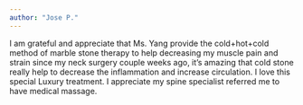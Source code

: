 ```yaml
---
author: "Jose P."
---
```


I am grateful and appreciate that Ms. Yang provide the cold+hot+cold method of marble stone therapy to help decreasing my muscle pain and strain since my neck surgery couple weeks ago, it’s amazing that cold stone really help to decrease the inflammation and increase circulation. I love this special Luxury treatment. I appreciate my spine specialist referred me to have medical massage.